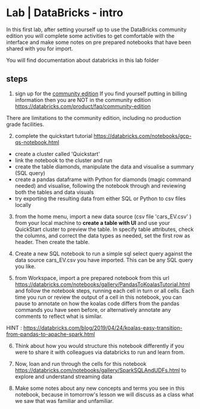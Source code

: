 

# Lab | DataBricks - intro 

In this first lab, after setting yourself up to use the DataBricks community edition you will complete some activities to get comfortable with the interface and make some notes on pre prepared notebooks that have been shared with you for import.

You will find documentation about databricks in this lab folder 



## steps 


1) sign up for the [community edition](https://databricks.com/try-databricks)
If you find yourself putting in billing information then you are NOT in the community edition 
https://databricks.com/product/faq/community-edition 

There are limitations to the community edition, including no production grade facilities. 

2) complete the quickstart tutorial https://databricks.com/notebooks/gcp-qs-notebook.html
+ create a cluster called 'Quickstart'
+ link the notebook to the cluster and run 
+ create the table diamonds, manipulate the data and visualise a summary (SQL query)
+ create a pandas dataframe with Python for diamonds (magic command needed) and visualise, following the notebook through and reviewing both the tables and data visuals 
+ try exporting the resulting data from either SQL or Python to csv files locally 

3) from the home menu, import a new data source (csv file 'cars_EV.csv' ) from your local machine to **create a table with UI** and use your QuickStart cluster to preview the table. In specify table attributes, check the columns, and correct the data types as needed, set the first row as header. Then create the table.

4)  Create a new SQL notebook to run a simple sql select query against the data source cars_EV.csv you have imported. This can be any SQL query you like. 

5) from Workspace, import a pre prepared notebook from this url https://databricks.com/notebooks/gallery/PandasToKoalasTutorial.html and follow the notebook steps, running each cell in turn or all cells. Each time you run or review the output of a cell in this notebook, you can pause to annotate on how the koalas code differs from the pandas commands you have seen before, or alternatively annotate any comments to reflect what is similar. 

HINT : https://databricks.com/blog/2019/04/24/koalas-easy-transition-from-pandas-to-apache-spark.html

6) Think about how you would structure this notebook differently if you were to share it with colleagues via databricks to run and learn from. 

7) Now, loan and run through the cells for this notebook https://databricks.com/notebooks/gallery/SparkSQLAndUDFs.html to explore and understand streaming data 

8) Make some notes about any new concepts and terms you see in this notebook, because in tomorrow's lesson we will discuss as a class what we saw that was familiar and unfamiliar. 



